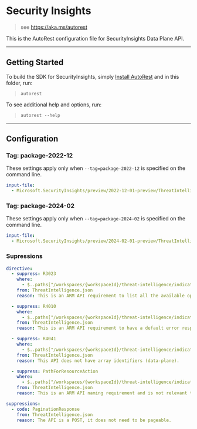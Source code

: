 # Security Insights

> see https://aka.ms/autorest

This is the AutoRest configuration file for SecurityInsights Data Plane API.

---

## Getting Started

To build the SDK for SecurityInsights, simply [Install AutoRest](https://aka.ms/autorest/install) and in this folder, run:

> `autorest`

To see additional help and options, run:

> `autorest --help`

---

## Configuration

### Tag: package-2022-12

These settings apply only when `--tag=package-2022-12` is specified on the command line.

```yaml $(tag) == 'package-2022-12'
input-file:
  - Microsoft.SecurityInsights/preview/2022-12-01-preview/ThreatIntelligence.json
```
### Tag: package-2024-02

These settings apply only when `--tag=package-2024-02` is specified on the command line.

```yaml $(tag) == 'package-2024-02'
input-file:
  - Microsoft.SecurityInsights/preview/2024-02-01-preview/ThreatIntelligence.json
```

### Supressions

```yaml
directive:
  - suppress: R3023
    where: 
      - $..paths["/workspaces/{workspaceId}/threat-intelligence/indicators:upload"]
    from: ThreatIntelligence.json
    reason: This is an ARM API requirement to list all the available operations, but this is a data-plane API.

  - suppress: R4010
    where: 
      - $..paths["/workspaces/{workspaceId}/threat-intelligence/indicators:upload"]
    from: ThreatIntelligence.json
    reason: This is an ARM API requirement to have a default error response, but it is irrelevant to this data-plane API.

  - suppress: R4041
    where: 
      - $..paths["/workspaces/{workspaceId}/threat-intelligence/indicators:upload"]
    from: ThreatIntelligence.json
    reason: This API does not have array identifiers (data-plane).

  - suppress: PathForResourceAction
    where: 
      - $..paths["/workspaces/{workspaceId}/threat-intelligence/indicators:upload"]
    from: ThreatIntelligence.json
    reason: This is an ARM API naming requirement and is not relevant to a data-plane API.

suppressions:
  - code: PaginationResponse
    from: ThreatIntelligence.json
    reason: The API is a POST, it does not need to be pageable.
```

